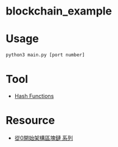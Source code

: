 # blockchain_example

# Usage

```py
python3 main.py [port number]
```

# Tool
* [Hash Functions](https://www.fileformat.info/tool/hash.htm)

# Resource
* [從0開始架構區塊鏈 系列](https://ithelp.ithome.com.tw/m/users/20119982/ironman/2255)
